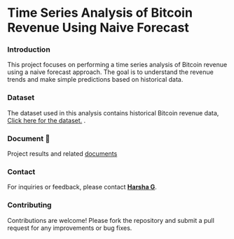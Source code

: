 # Time Series Analysis of Bitcoin Revenue Using Naive Forecast

### Introduction
This project focuses on performing a time series analysis of Bitcoin revenue using a naive forecast approach. The goal is to understand the revenue trends and make simple predictions based on historical data.

### Dataset
The dataset used in this analysis contains historical Bitcoin revenue data, [Click here for the dataset.](/) .

### Document 📄

Project results and related [documents](https://drive.google.com/file/d/1LQZDPBiEmd4aYmmc1j1u7ksAM-XfVGhB/view?usp=drive_link)

### Contact

For inquiries or feedback, please contact **[Harsha G](mailto:harshag3106@gmail.com)**.

### Contributing

Contributions are welcome! Please fork the repository and submit a pull request for any improvements or bug fixes.
